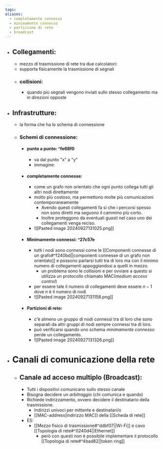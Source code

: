 ```yaml
---
tags: 
aliases:
  - completamente connesso
  - minimamente connesso
  - partizione di rete
  - broadcast
---
```

- ## Collegamenti: 
	- mezzo di trasmissione di rete tra due calcolatori:
	- supporta fisicamente la trasmissione di segnali
	- ### collisioni:
		- quando più segnali vengono inviati sullo stesso collegamento ma in direzioni opposte
- ## Infrastrutture:
	- la forma che ha lo schema di connessione
	- ### Schemi di connessione:
		- #### punto a punto: ^fe68f0
			- va dal punto "x" a "y"
			- immagine:
		- #### completamente connesse:
			- come un grafo non orientato che ogni punto collega tutti gli altri nodi direttamente 
			- molto più costoso, ma permettono molte più comunicazioni contemporaneamente
				- Avendo questi collegamenti fa si che i percorsi spesso non sono diretti ma seguono il cammino più corto.
				- Inoltre proteggono da eventuali guasti nel caso uno dei collegamenti venga reciso.
			-  ![[Pasted image 20240927131025.png]]
		- #### Minimamente connessi: ^27c57e
			- tutti i nodi sono connessi come le [[Componenti connesse di un grafo#^f240bd||componenti connesse di un grafo non orientato]] e possono parlarsi tutti tra di loro ma con il minimo numero di collegamenti appoggiandosi a quelli in mezzo.
				- un problema sono le collisioni e per ovviare a questo si utilizza un protocollo chiamato MAC(_medium access control_)  
			- per essere tale il numero di collegamenti deve essere $n-1$ dove $n$ è il numero di nodi
			- ![[Pasted image 20240927131158.png]]
		- #### Partizioni di rete:
			- c'è almeno un gruppo di nodi connessi tra di loro che sono separati da altri gruppi di nodi sempre connessi tra di loro.
			- può verificarsi quando uno schema _minimamente connesso_ perde un collegamento. 
			- ![[Pasted image 20240927131326.png]]
- # Canali di comunicazione della rete
	- ## Canale ad acceso multiplo (Broadcast):
		- Tutti i dispositivi comunicano sullo stesso canale
		- Bisogna decidere un _arbitraggio_ (chi comunica e quando)
		- Richiede indirizzamento, ovvero decidere il destinatario della trasmissione.
			- Indirizzi univoci per mittente e destinatari/o 
			- [[MAC-address|indirizzo MAC]] della [[Scheda di rete]] 
		- ES: 
			- [[Mezzo fisico di trasmissione#^ddbf07||Wi-Fi]] e cavo [[Topologia di rete#^0240d4||Ethernet]]
				- però con questi non è possibile implementare il protocollo [[Topologia di rete#^4bad82||token ring]] 
		